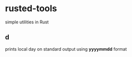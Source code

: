 # rusted-tools
simple utilities in Rust


## d
prints local day on standard output using **yyyymmdd** format
